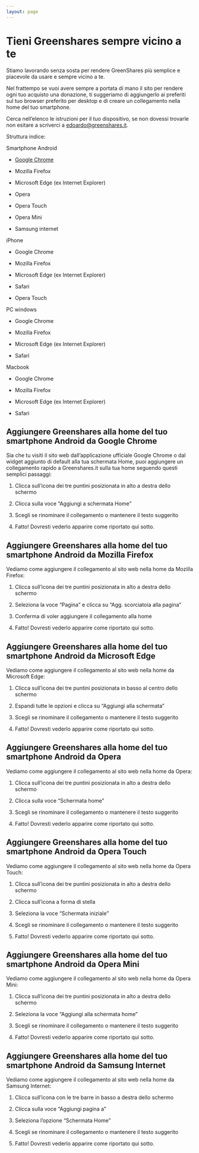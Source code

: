 ```yaml
---
layout: page
---
```



# Tieni Greenshares sempre vicino a te

Stiamo lavorando senza sosta per rendere GreenShares più semplice e piacevole da usare e sempre vicino a te.

Nel frattempo se vuoi avere sempre a portata di mano il sito per rendere ogni tuo acquisto una donazione, ti suggeriamo di aggiungerlo ai preferiti sul tuo browser preferito per desktop e di creare un collegamento nella home del tuo smartphone.

Cerca nell’elenco le istruzioni per il tuo dispositivo, se non dovessi trovarle non esitare a scriverci a [edoardo@greenshares.it](mailto:edoardo@greenshares.it).

  

Struttura indice:

  

Smartphone Android

-   [Google Chrome](#android-google-chrome)
    
-   Mozilla Firefox
    
-   Microsoft Edge (ex Internet Explorer)
    
-   Opera
    
-   Opera Touch
    
-   Opera Mini
    
-   Samsung internet
    

iPhone

-   Google Chrome
    
-   Mozilla Firefox
    
-   Microsoft Edge (ex Internet Explorer)
    
-   Safari
    
-   Opera Touch
    

PC windows

-   Google Chrome
    
-   Mozilla Firefox
    
-   Microsoft Edge (ex Internet Explorer)
    
-   Safari
    

Macbook

-   Google Chrome
    
-   Mozilla Firefox
    
-   Microsoft Edge (ex Internet Explorer)
    
-   Safari
    

  
  

<span id="android-google-chrome"></span>

## Aggiungere Greenshares alla home del tuo smartphone Android da Google Chrome

Sia che tu visiti il sito web dall’applicazione ufficiale Google Chrome o dal widget aggiunto di default alla tua schermata Home, puoi aggiungere un collegamento rapido a Greenshares.it sulla tua home seguendo questi semplici passaggi:

1.  Clicca sull’icona dei tre puntini posizionata in alto a destra dello schermo
    
2.  Clicca sulla voce “Aggiungi a schermata Home”
    
3.  Scegli se rinominare il collegamento o mantenere il testo suggerito
    
4.  Fatto! Dovresti vederlo apparire come riportato qui sotto.
    

  

## Aggiungere Greenshares alla home del tuo smartphone Android da Mozilla Firefox

Vediamo come aggiungere il collegamento al sito web nella home da Mozilla Firefox:

1.  Clicca sull’icona dei tre puntini posizionata in alto a destra dello schermo
    
2.  Seleziona la voce “Pagina” e clicca su “Agg. scorciatoia alla pagina”
    
3.  Conferma di voler aggiungere il collegamento alla home
    
4.  Fatto! Dovresti vederlo apparire come riportato qui sotto.
    

  

## Aggiungere Greenshares alla home del tuo smartphone Android da Microsoft Edge

Vediamo come aggiungere il collegamento al sito web nella home da Microsoft Edge:

1.  Clicca sull’icona dei tre puntini posizionata in basso al centro dello schermo
    
2.  Espandi tutte le opzioni e clicca su “Aggiungi alla schermata”
    
3.  Scegli se rinominare il collegamento o mantenere il testo suggerito
    
4.  Fatto! Dovresti vederlo apparire come riportato qui sotto.
    

  

## Aggiungere Greenshares alla home del tuo smartphone Android da Opera

Vediamo come aggiungere il collegamento al sito web nella home da Opera:

1.  Clicca sull’icona dei tre puntini posizionata in alto a destra dello schermo
    
2.  Clicca sulla voce “Schermata home”
    
3.  Scegli se rinominare il collegamento o mantenere il testo suggerito
    
4.  Fatto! Dovresti vederlo apparire come riportato qui sotto.
    

  

## Aggiungere Greenshares alla home del tuo smartphone Android da Opera Touch

Vediamo come aggiungere il collegamento al sito web nella home da Opera Touch:

1.  Clicca sull’icona dei tre puntini posizionata in alto a destra dello schermo
    
2.  Clicca sull’icona a forma di stella
    
3.  Seleziona la voce “Schermata iniziale”
    
4.  Scegli se rinominare il collegamento o mantenere il testo suggerito
    
5.  Fatto! Dovresti vederlo apparire come riportato qui sotto.
    

  

## Aggiungere Greenshares alla home del tuo smartphone Android da Opera Mini

Vediamo come aggiungere il collegamento al sito web nella home da Opera Mini:

1.  Clicca sull’icona dei tre puntini posizionata in alto a destra dello schermo
    
2.  Seleziona la voce “Aggiungi alla schermata home”
    
3.  Scegli se rinominare il collegamento o mantenere il testo suggerito
    
4.  Fatto! Dovresti vederlo apparire come riportato qui sotto.
    

  

## Aggiungere Greenshares alla home del tuo smartphone Android da Samsung Internet

Vediamo come aggiungere il collegamento al sito web nella home da Samsung Internet:

1.  Clicca sull’icona con le tre barre in basso a destra dello schermo
    
2.  Clicca sulla voce “Aggiungi pagina a”
    
3.  Seleziona l’opzione “Schermata Home”
    
4.  Scegli se rinominare il collegamento o mantenere il testo suggerito
    
5.  Fatto! Dovresti vederlo apparire come riportato qui sotto.